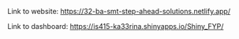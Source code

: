 Link to website: https://32-ba-smt-step-ahead-solutions.netlify.app/

Link to dashboard: https://is415-ka33rina.shinyapps.io/Shiny_FYP/
